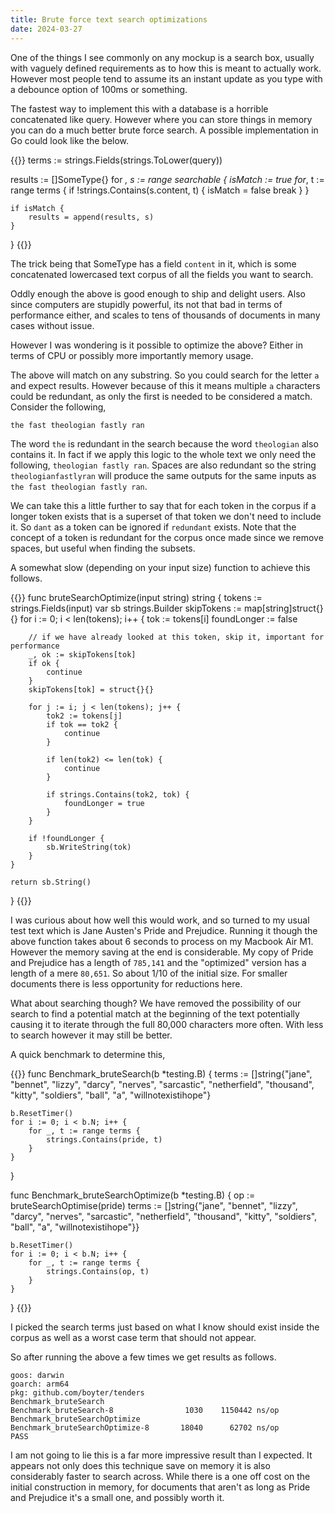 ```yaml
---
title: Brute force text search optimizations
date: 2024-03-27
---
```


One of the things I see commonly on any mockup is a search box, usually with vaguely defined requirements as to how this is meant to actually work. However most people tend to assume its an instant update as you type with a debounce option of 100ms or something.

The fastest way to implement this with a database is a horrible concatenated like query. However where you can store things in memory you can do a much better brute force search. A possible implementation in Go could look like the below.

{{<highlight go>}}
terms := strings.Fields(strings.ToLower(query))

results := []SomeType{}
for _, s := range searchable {
    isMatch := true
    for_, t := range terms {
        if !strings.Contains(s.content, t) {
            isMatch = false
            break
        }
    }

    if isMatch {
        results = append(results, s)
    }
}
{{</highlight>}}

The trick being that SomeType has a field `content` in it, which is some concatenated lowercased text corpus of all the fields you want to search.

Oddly enough the above is good enough to ship and delight users. Also since computers are stupidly powerful, its not that bad in terms of performance either, and scales to tens of thousands of documents in many cases without issue.

However I was wondering is it possible to optimize the above? Either in terms of CPU or possibly more importantly memory usage.

The above will match on any substring. So you could search for the letter `a` and expect results. However because of this it means multiple `a` characters could be redundant, as only the first is needed to be considered a match. Consider the following,

```
the fast theologian fastly ran
```

The word `the` is redundant in the search because the word `theologian` also contains it. In fact if we apply this logic to the whole text we only need the following, ```theologian fastly ran```. Spaces are also redundant so the string ```theologianfastlyran``` will produce the same outputs for the same inputs as `the fast theologian fastly ran`.

We can take this a little further to say that for each token in the corpus if a longer token exists that is a superset of that token we don't need to include it. So `dant` as a token can be ignored if `redundant` exists. Note that the concept of a token is redundant for the corpus once made since we remove spaces, but useful when finding the subsets.

A somewhat slow (depending on your input size) function to achieve this follows.

{{<highlight go>}}
func bruteSearchOptimize(input string) string {
    tokens := strings.Fields(input)
    var sb strings.Builder
    skipTokens := map[string]struct{}{}
    for i := 0; i < len(tokens); i++ {
        tok := tokens[i]
        foundLonger := false

        // if we have already looked at this token, skip it, important for performance
        _, ok := skipTokens[tok]
        if ok {
            continue
        }
        skipTokens[tok] = struct{}{}

        for j := i; j < len(tokens); j++ {
            tok2 := tokens[j]
            if tok == tok2 {
                continue
            }

            if len(tok2) <= len(tok) {
                continue
            }

            if strings.Contains(tok2, tok) {
                foundLonger = true
            }
        }

        if !foundLonger {
            sb.WriteString(tok)
        }
    }

    return sb.String()
}
{{</highlight>}}

I was curious about how well this would work, and so turned to my usual test text which is Jane Austen's Pride and Prejudice. Running it though the above function takes about 6 seconds to process on my Macbook Air M1. However the memory saving at the end is considerable. My copy of Pride and Prejudice has a length of `785,141` and the "optimized" version has a length of a mere `80,651`. So about 1/10 of the initial size. For smaller documents there is less opportunity for reductions here.

What about searching though? We have removed the possibility of our search to find a potential match at the beginning of the text potentially causing it to iterate through the full 80,000 characters more often. With less to search however it may still be better.

A quick benchmark to determine this,

{{<highlight go>}}
func Benchmark_bruteSearch(b *testing.B) {
    terms := []string{"jane", "bennet", "lizzy", "darcy", "nerves", "sarcastic", "netherfield", "thousand", "kitty", "soldiers", "ball", "a", "willnotexistihope"}

    b.ResetTimer()
    for i := 0; i < b.N; i++ {
        for _, t := range terms {
            strings.Contains(pride, t)
        }
    }
}

func Benchmark_bruteSearchOptimize(b *testing.B) {
    op := bruteSearchOptimise(pride)
    terms := []string{"jane", "bennet", "lizzy", "darcy", "nerves", "sarcastic", "netherfield", "thousand", "kitty", "soldiers", "ball", "a", "willnotexistihope"}}

    b.ResetTimer()
    for i := 0; i < b.N; i++ {
        for _, t := range terms {
            strings.Contains(op, t)
        }
    }
}
{{</highlight>}}

I picked the search terms just based on what I know should exist inside the corpus as well as a worst case term that should not appear.

So after running the above a few times we get results as follows.

```
goos: darwin
goarch: arm64
pkg: github.com/boyter/tenders
Benchmark_bruteSearch
Benchmark_bruteSearch-8                1030    1150442 ns/op
Benchmark_bruteSearchOptimize
Benchmark_bruteSearchOptimize-8       18040      62702 ns/op
PASS

```

I am not going to lie this is a far more impressive result than I expected. It appears not only does this technique save on memory it is also considerably faster to search across. While there is a one off cost on the initial construction in memory, for documents that aren't as long as Pride and Prejudice it's a small one, and possibly worth it.
